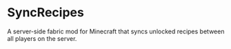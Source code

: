 # SyncRecipes

A server-side fabric mod for Minecraft that syncs unlocked recipes between all players on the server.
